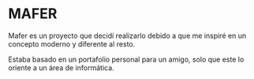 # MAFER
Mafer es un proyecto que decidí realizarlo debido a que me inspiré en un concepto moderno y diferente al resto.

Estaba basado en un portafolio personal para un amigo, solo que este lo oriente a un área de informática.
